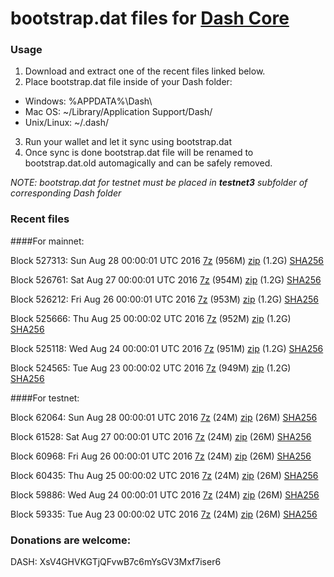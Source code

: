 # bootstrap.dat files for [Dash Core](https://www.dash.org)

### Usage

1. Download and extract one of the recent files linked below.
2. Place bootstrap.dat file inside of your Dash folder:
 - Windows: %APPDATA%\Dash\
 - Mac OS: ~/Library/Application Support/Dash/
 - Unix/Linux: ~/.dash/
3. Run your wallet and let it sync using bootstrap.dat
4. Once sync is done bootstrap.dat file will be renamed to bootstrap.dat.old automagically and can be safely removed.

_NOTE: bootstrap.dat for testnet must be placed in **testnet3** subfolder of corresponding Dash folder_

### Recent files

####For mainnet:

Block 527313: Sun Aug 28 00:00:01 UTC 2016 [7z](https://transfer.sh/12GVhX/bootstrap.dat.20160828.7z) (956M) [zip](https://transfer.sh/Dkvx7/bootstrap.dat.20160828.zip) (1.2G) [SHA256](https://transfer.sh/viRmu/sha256.txt)

Block 526761: Sat Aug 27 00:00:01 UTC 2016 [7z](https://transfer.sh/qp7XI/bootstrap.dat.20160827.7z) (954M) [zip](https://transfer.sh/J5pBu/bootstrap.dat.20160827.zip) (1.2G) [SHA256](https://transfer.sh/4M9ks/sha256.txt)

Block 526212: Fri Aug 26 00:00:01 UTC 2016 [7z](https://transfer.sh/fxPBb/bootstrap.dat.20160826.7z) (953M) [zip](https://transfer.sh/probe/bootstrap.dat.20160826.zip) (1.2G) [SHA256](https://transfer.sh/5zkH3/sha256.txt)

Block 525666: Thu Aug 25 00:00:02 UTC 2016 [7z](https://transfer.sh/60qW4/bootstrap.dat.20160825.7z) (952M) [zip](https://transfer.sh/YIDRm/bootstrap.dat.20160825.zip) (1.2G) [SHA256](https://transfer.sh/DEETS/sha256.txt)

Block 525118: Wed Aug 24 00:00:01 UTC 2016 [7z](https://transfer.sh/11dgrw/bootstrap.dat.20160824.7z) (951M) [zip](https://transfer.sh/BaW7f/bootstrap.dat.20160824.zip) (1.2G) [SHA256](https://transfer.sh/JM6kc/sha256.txt)

Block 524565: Tue Aug 23 00:00:02 UTC 2016 [7z](https://transfer.sh/YlfHd/bootstrap.dat.20160823.7z) (949M) [zip](https://transfer.sh/JPR0t/bootstrap.dat.20160823.zip) (1.2G) [SHA256](https://transfer.sh/10uq2n/sha256.txt)

####For testnet:

Block 62064: Sun Aug 28 00:00:01 UTC 2016 [7z](https://transfer.sh/X9Rot/bootstrap.dat.20160828.7z) (24M) [zip](https://transfer.sh/14jMUl/bootstrap.dat.20160828.zip) (26M) [SHA256](https://transfer.sh/SegRE/sha256.txt)

Block 61528: Sat Aug 27 00:00:01 UTC 2016 [7z](https://transfer.sh/TnHg5/bootstrap.dat.20160827.7z) (24M) [zip](https://transfer.sh/XrrXT/bootstrap.dat.20160827.zip) (26M) [SHA256](https://transfer.sh/S2ZWo/sha256.txt)

Block 60968: Fri Aug 26 00:00:01 UTC 2016 [7z](https://transfer.sh/HR73U/bootstrap.dat.20160826.7z) (24M) [zip](https://transfer.sh/Sn34/bootstrap.dat.20160826.zip) (26M) [SHA256](https://transfer.sh/MOBF4/sha256.txt)

Block 60435: Thu Aug 25 00:00:02 UTC 2016 [7z](https://transfer.sh/Kn7h4/bootstrap.dat.20160825.7z) (24M) [zip](https://transfer.sh/wvXJ3/bootstrap.dat.20160825.zip) (26M) [SHA256](https://transfer.sh/e424r/sha256.txt)

Block 59886: Wed Aug 24 00:00:01 UTC 2016 [7z](https://transfer.sh/p0u98/bootstrap.dat.20160824.7z) (24M) [zip](https://transfer.sh/14Lrkp/bootstrap.dat.20160824.zip) (26M) [SHA256](https://transfer.sh/R26Uo/sha256.txt)

Block 59335: Tue Aug 23 00:00:02 UTC 2016 [7z](https://transfer.sh/11v7OD/bootstrap.dat.20160823.7z) (24M) [zip](https://transfer.sh/Ejdt5/bootstrap.dat.20160823.zip) (26M) [SHA256](https://transfer.sh/12KoC1/sha256.txt)

### Donations are welcome:

DASH: XsV4GHVKGTjQFvwB7c6mYsGV3Mxf7iser6
